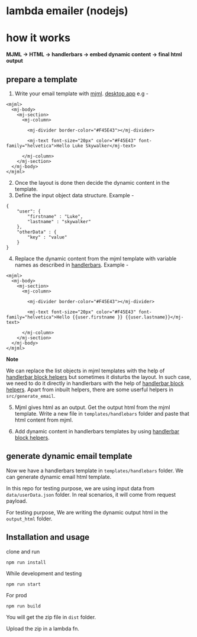
# lambda emailer (nodejs)

# how it works 

**MJML -> HTML -> handlerbars -> embed dynamic content -> final html output**

## prepare a template

1. Write your email template with [mjml](https://mjml.io/). [desktop app](http://mjmlio.github.io/mjml-app/) e.g - 
```
<mjml>
  <mj-body>
    <mj-section>
      <mj-column>

        <mj-divider border-color="#F45E43"></mj-divider>

        <mj-text font-size="20px" color="#F45E43" font-family="helvetica">Hello Luke Skywalker</mj-text>

      </mj-column>
    </mj-section>
  </mj-body>
</mjml>
```
2. Once the layout is done then decide the dynamic content in the template.
3. Define the input object data structure. Example - 
```
{
    "user": {
        "firstname" : "Luke",
        "lastname" : "skywalker"
    },
    "otherData" : {
        "key" : "value"
    }
}
```
4. Replace the dynamic content from the mjml template with variable names as described in [handlerbars](https://handlebarsjs.com/). Example - 

```
<mjml>
  <mj-body>
    <mj-section>
      <mj-column>

        <mj-divider border-color="#F45E43"></mj-divider>

        <mj-text font-size="20px" color="#F45E43" font-family="helvetica">Hello {{user.firstname }} {{user.lastname}}</mj-text>

      </mj-column>
    </mj-section>
  </mj-body>
</mjml>

```
**Note** 

We can replace the list objects in mjml templates with the help of [handlerbar block helpers](https://handlebarsjs.com/guide/block-helpers.html) but sometimes it disturbs the layout.  In such case, we need to do it directly in handlerbars with the help of [handlerbar block helpers](https://handlebarsjs.com/guide/block-helpers.html). Apart from inbuilt helpers, there are some userful helpers in `src/generate_email`.

5. Mjml gives html as an output. Get the output html from the mjml template. Write a new file in `templates/handlebars` folder and paste that html content from mjml.

6. Add dynamic content in handlerbars templates by using [handlerbar block helpers](https://handlebarsjs.com/guide/block-helpers.html).


## generate dynamic email template

Now we have a handlerbars template in `templates/handlebars` folder. We can generate dynamic email html template. 

In this repo for testing purpose, we are using input data from `data/userData.json` folder. In real scenarios, it will come from request payload. 

For testing purpose, We are writing the dynamic output html in the `output_html` folder.


## Installation and usage 

clone and run 

```
npm run install
```
While development and testing
```
npm run start
```
For prod 
```
npm run build
```
You will get the zip file in `dist` folder. 

Upload the zip in a lambda fn.
